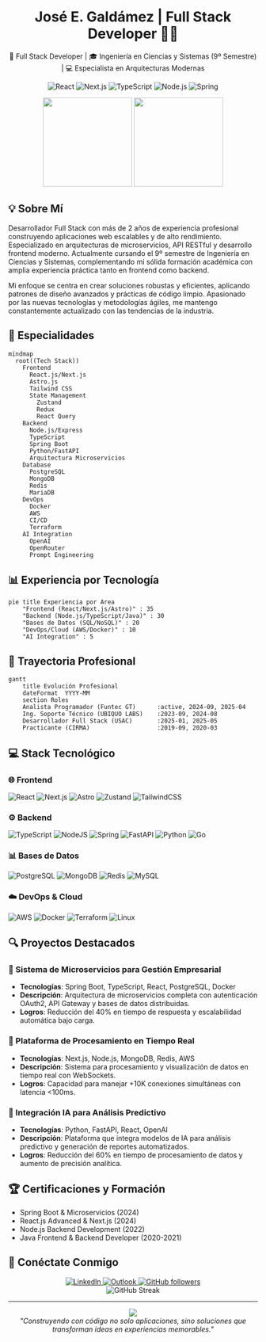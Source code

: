 <div align="center">
  <h1>José E. Galdámez | Full Stack Developer 👨‍💻</h1>
  <p>🚀 Full Stack Developer | 🎓 Ingeniería en Ciencias y Sistemas (9º Semestre) | 💻 Especialista en Arquitecturas Modernas</p>
  
  <!-- Badges de tecnologías principales - actualizadas -->
  <p>
    <img src="https://img.shields.io/badge/React-20232A?style=for-the-badge&logo=react&logoColor=61DAFB" alt="React"/>
    <img src="https://img.shields.io/badge/Next.js-000000?style=for-the-badge&logo=next.js&logoColor=white" alt="Next.js"/>
    <img src="https://img.shields.io/badge/TypeScript-007ACC?style=for-the-badge&logo=typescript&logoColor=white" alt="TypeScript"/>
    <img src="https://img.shields.io/badge/Node.js-43853D?style=for-the-badge&logo=node.js&logoColor=white" alt="Node.js"/>
    <img src="https://img.shields.io/badge/Spring-6DB33F?style=for-the-badge&logo=spring&logoColor=white" alt="Spring"/>
  </p>

  <!-- GitHub Stats Cards -->
  <div>
    <img height="180em" src="https://github-readme-stats.vercel.app/api?username=joseggald&show_icons=true&theme=tokyonight&include_all_commits=true&count_private=true"/>
    <img height="180em" src="https://github-readme-stats.vercel.app/api/top-langs/?username=joseggald&layout=compact&langs_count=7&theme=tokyonight"/>
  </div>
</div>

## 💡 Sobre Mí 
Desarrollador Full Stack con más de 2 años de experiencia profesional construyendo aplicaciones web escalables y de alto rendimiento. Especializado en arquitecturas de microservicios, API RESTful y desarrollo frontend moderno. Actualmente cursando el 9º semestre de Ingeniería en Ciencias y Sistemas, complementando mi sólida formación académica con amplia experiencia práctica tanto en frontend como backend.

Mi enfoque se centra en crear soluciones robustas y eficientes, aplicando patrones de diseño avanzados y prácticas de código limpio. Apasionado por las nuevas tecnologías y metodologías ágiles, me mantengo constantemente actualizado con las tendencias de la industria.

## 🔧 Especialidades

```mermaid
mindmap
  root((Tech Stack))
    Frontend
      React.js/Next.js
      Astro.js
      Tailwind CSS
      State Management
        Zustand
        Redux
        React Query
    Backend
      Node.js/Express
      TypeScript
      Spring Boot
      Python/FastAPI
      Arquitectura Microservicios
    Database
      PostgreSQL
      MongoDB
      Redis
      MariaDB
    DevOps
      Docker
      AWS
      CI/CD
      Terraform
    AI Integration
      OpenAI
      OpenRouter
      Prompt Engineering
```

## 📊 Experiencia por Tecnología 
```mermaid
pie title Experiencia por Area
    "Frontend (React/Next.js/Astro)" : 35
    "Backend (Node.js/TypeScript/Java)" : 30
    "Bases de Datos (SQL/NoSQL)" : 20
    "DevOps/Cloud (AWS/Docker)" : 10
    "AI Integration" : 5
```

## 🚀 Trayectoria Profesional

```mermaid
gantt
    title Evolución Profesional
    dateFormat  YYYY-MM
    section Roles
    Analista Programador (Funtec GT)      :active, 2024-09, 2025-04
    Ing. Soporte Técnico (UBIQUO LABS)    :2023-09, 2024-08
    Desarrollador Full Stack (USAC)       :2025-01, 2025-05
    Practicante (CIRMA)                   :2019-09, 2020-03
```

## 💻 Stack Tecnológico

### 🌐 Frontend
![React](https://img.shields.io/badge/react-%2320232a.svg?style=for-the-badge&logo=react&logoColor=%2361DAFB) 
![Next.js](https://img.shields.io/badge/Next-black?style=for-the-badge&logo=next.js&logoColor=white) 
![Astro](https://img.shields.io/badge/astro-%232C2052.svg?style=for-the-badge&logo=astro&logoColor=white) 
![Zustand](https://img.shields.io/badge/zustand-%2320232a.svg?style=for-the-badge&logo=react&logoColor=%2361DAFB)
![TailwindCSS](https://img.shields.io/badge/tailwindcss-%2338B2AC.svg?style=for-the-badge&logo=tailwind-css&logoColor=white)

### ⚙️ Backend
![TypeScript](https://img.shields.io/badge/typescript-%23007ACC.svg?style=for-the-badge&logo=typescript&logoColor=white) 
![NodeJS](https://img.shields.io/badge/node.js-6DA55F?style=for-the-badge&logo=node.js&logoColor=white) 
![Spring](https://img.shields.io/badge/spring-%236DB33F.svg?style=for-the-badge&logo=spring&logoColor=white)
![FastAPI](https://img.shields.io/badge/FastAPI-005571?style=for-the-badge&logo=fastapi) 
![Python](https://img.shields.io/badge/python-3670A0?style=for-the-badge&logo=python&logoColor=ffdd54)
![Go](https://img.shields.io/badge/go-%2300ADD8.svg?style=for-the-badge&logo=go&logoColor=white)

### 📊 Bases de Datos
![PostgreSQL](https://img.shields.io/badge/postgres-%23316192.svg?style=for-the-badge&logo=postgresql&logoColor=white) 
![MongoDB](https://img.shields.io/badge/MongoDB-%234ea94b.svg?style=for-the-badge&logo=mongodb&logoColor=white) 
![Redis](https://img.shields.io/badge/redis-%23DD0031.svg?style=for-the-badge&logo=redis&logoColor=white)
![MySQL](https://img.shields.io/badge/mysql-%2300f.svg?style=for-the-badge&logo=mysql&logoColor=white)

### ☁️ DevOps & Cloud
![AWS](https://img.shields.io/badge/AWS-%23FF9900.svg?style=for-the-badge&logo=amazon-aws&logoColor=white)
![Docker](https://img.shields.io/badge/docker-%230db7ed.svg?style=for-the-badge&logo=docker&logoColor=white)
![Terraform](https://img.shields.io/badge/terraform-%235835CC.svg?style=for-the-badge&logo=terraform&logoColor=white)
![Linux](https://img.shields.io/badge/Linux-FCC624?style=for-the-badge&logo=linux&logoColor=black)

## 🔍 Proyectos Destacados

### 🌟 Sistema de Microservicios para Gestión Empresarial
- **Tecnologías**: Spring Boot, TypeScript, React, PostgreSQL, Docker
- **Descripción**: Arquitectura de microservicios completa con autenticación OAuth2, API Gateway y bases de datos distribuidas.
- **Logros**: Reducción del 40% en tiempo de respuesta y escalabilidad automática bajo carga.

### 🌟 Plataforma de Procesamiento en Tiempo Real
- **Tecnologías**: Next.js, Node.js, MongoDB, Redis, AWS
- **Descripción**: Sistema para procesamiento y visualización de datos en tiempo real con WebSockets.
- **Logros**: Capacidad para manejar +10K conexiones simultáneas con latencia <100ms.

### 🌟 Integración IA para Análisis Predictivo
- **Tecnologías**: Python, FastAPI, React, OpenAI
- **Descripción**: Plataforma que integra modelos de IA para análisis predictivo y generación de reportes automatizados.
- **Logros**: Reducción del 60% en tiempo de procesamiento de datos y aumento de precisión analítica.

## 🏆 Certificaciones y Formación
- Spring Boot & Microservicios (2024)
- React.js Advanced & Next.js (2024)
- Node.js Backend Development (2022)
- Java Frontend & Backend Developer (2020-2021)

## 🔗 Conéctate Conmigo
<div align="center">
  <a href="https://www.linkedin.com/in/josé-eduardo-galdámez-gonzález-187060209/" target="_blank">
    <img src="https://img.shields.io/badge/LinkedIn-0077B5?style=for-the-badge&logo=linkedin&logoColor=white" alt="LinkedIn">
  </a>
  <a href="mailto:eduardo_gonzalez2002@outlook.es" target="_blank">
    <img src="https://img.shields.io/badge/Microsoft_Outlook-0078D4?style=for-the-badge&logo=microsoft-outlook&logoColor=white" alt="Outlook">
  </a>
  <a href="https://github.com/joseggald" target="_blank">
    <img src="https://img.shields.io/github/followers/joseggald?style=for-the-badge&logo=github&logoColor=white" alt="GitHub followers">
  </a>
</div>

<!-- GitHub Streak Stats -->
<div align="center">
  <img src="https://github-readme-streak-stats.herokuapp.com/?user=joseggald&theme=tokyonight" alt="GitHub Streak"/>
</div>

---
<div align="center">
  <img src="https://forthebadge.com/images/badges/built-with-love.svg"/>
  <br>
  <i>"Construyendo con código no solo aplicaciones, sino soluciones que transforman ideas en experiencias memorables."</i>
</div>
